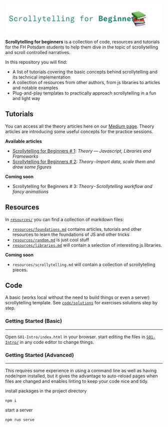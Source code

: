![Scrollytelling for Beginners](cover-sfb.png)

**Scrollytelling for beginners** is a collection of code, resources and tutorials
for the FH Potsdam students to help them dive in the topic of scrollytelling and
scroll controlled narratives.

In this repository you will find:
* A list of tutorials covering the basic concepts behind scrollytelling and its
technical implementation
* A collection of resources from other authors, from js libraries to articles and
notable examples
* Plug-and-play templates to practically approach scrollytelling in a fun and light way

## Tutorials
You can access all the theory articles here on our [Medium page](https://medium.com/@scrollyforbeginners).
Theory articles are introducing some useful concepts for the practice sessions.

**Available articles**
* [Scrollytelling for Beginners # 1](https://medium.com/@scrollyforbeginners/scrollytelling-for-beginners-1-551c5bad9631): *Theory — Javascript, Libraries and Frameworks*
* [Scrollytelling for Beginners # 2](https://medium.com/@scrollyforbeginners/scrollytelling-for-beginners-2-fa91901a9746): *Theory - Import data, scale them and draw some figures*


**Coming soon**
* Scrollytelling for Beginners # 3: *Theory - Scrollytelling workflow and fancy animations*


## Resources
In [`resources/`](resources) you can find a collection of markdown files:
* [`resources/foundations.md`](resources/foundations.md) contains articles, tutorials and other resources to learn the foundations of JS and other tricks
* [`resources/random.md`](resources/random.md) is just cool stuff
* [`resources/libraries.md`](resources/libraries.md) will contain a selection of interesting js libraries.

**Coming soon**
* `resources/scrollytelling.md` will contain a collection of scrollytelling pieces.

## Code

A basic (works local without the need to build things or even a server) scrollytelling template. See [`code/solutions`](code/solutions) for exercises solutions step by step.


### Getting Started (Basic)
------
Open `S01-Intro/index.html` in your browser. start editing the files in [`S01-Intro/`](code/S01-Intro)
in any code editor to change things.

### Getting Started (Advanced)
------
This requires some experience in using a command line as well as having node/npm
installed, but it gives the advantage to auto-reload pages when files are changed
and enables linting to keep your code nice and tidy.

install packages in the project directory
```
npm i
```

start a server
```
npm run serve
```
